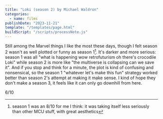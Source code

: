 ```yaml
---
title: "Loki (season 2) by Michael Waldron"
categories:
  - name: films
publishDate: "2023-11-21"
template: "/templates/page.html"
buildScript: "/scripts/processNote.js"
---
```


Still among the Marvel things I like the most these days, though I felt season 2 wasn't as well plotted or funny as season 1[^1]. It's darker and more serious: season 1 was all "what is happening wow retrofuturism oh there's crocodile Loki" while season 2 is more like "the multiverse is collapsing can we save it". And if you stop and think for a minute, the plot is kind of confusing and nonsensical, so the season 1 "whatever let's make this fun" strategy worked better than season 2's attempt at making it make sense. I kind of hope they don't make a season 3, it feels like it can only go downhill from here.

6/10

[^1]: season 1 was an 8/10 for me I think: it was taking itself less seriously than other MCU stuff, with great aesthetics
